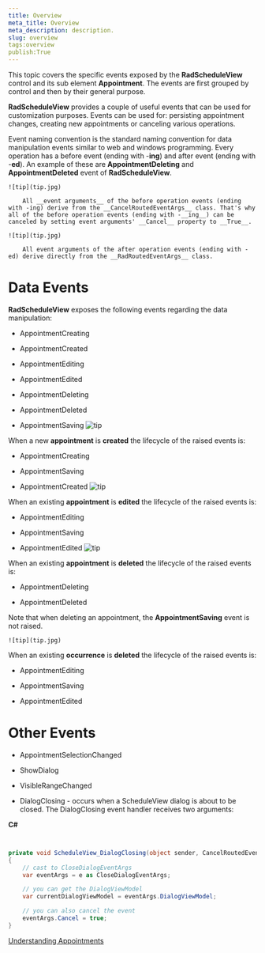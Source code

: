 ```yaml
---
title: Overview
meta_title: Overview
meta_description: description.
slug: overview
tags:overview
publish:True
---
```



This topic covers the specific events exposed by the __RadScheduleView__ control and its sub element __Appointment__. The events are first grouped by control and then by their general purpose.
      

__RadScheduleView__ provides a couple of useful events that can be used for customization purposes. Events can be used for: persisting appointment changes, creating new appointments or canceling various operations.
      

Event naming convention is the standard naming convention for data manipulation events similar to web and windows programming. Every operation has a before event (ending with -__ing__) and after event (ending with -__ed__). An example of these are __AppointmentDeleting__ and __AppointmentDeleted__ event of __RadScheduleView__.
      
    ![tip](tip.jpg)
    	
        All __event arguments__ of the before operation events (ending with -ing) derive from the __CancelRoutedEventArgs__ class. That's why all of the before operation events (ending with -__ing__) can be canceled by setting event arguments' __Cancel__ property to __True__.
      
    ![tip](tip.jpg)
    	
        All event arguments of the after operation events (ending with -ed) derive directly from the __RadRoutedEventArgs__ class.
      

# Data Events

__RadScheduleView__ exposes the following events regarding the data manipulation:
        

* AppointmentCreating

* AppointmentCreated

* AppointmentEditing

* AppointmentEdited

* AppointmentDeleting

* AppointmentDeleted

* AppointmentSaving
    ![tip](tip.jpg)
    	

When a new __appointment__ is __created__ the lifecycle of the raised events is:
          

* AppointmentCreating

* AppointmentSaving

* AppointmentCreated
    ![tip](tip.jpg)
    	

When an existing __appointment__ is __edited__ the lifecycle of the raised events is:
          

* AppointmentEditing

* AppointmentSaving

* AppointmentEdited
    ![tip](tip.jpg)
    	

When an existing __appointment__ is __deleted__ the lifecycle of the raised events is:
          

* AppointmentDeleting

* AppointmentDeleted

Note that when deleting an appointment, the __AppointmentSaving__ event is not raised.
          
    ![tip](tip.jpg)
    	

When an existing __occurrence__ is __deleted__ the lifecycle of the raised events is:
          

* AppointmentEditing

* AppointmentSaving

* AppointmentEdited

# Other Events

* AppointmentSelectionChanged

* ShowDialog

* VisibleRangeChanged

* DialogClosing - occurs when a ScheduleView dialog is about to be closed. The DialogClosing event handler receives two arguments:


 __C#__
    

```C#


private void ScheduleView_DialogClosing(object sender, CancelRoutedEventArgs e)
{
    // cast to CloseDialogEventArgs
    var eventArgs = e as CloseDialogEventArgs;

    // you can get the DialogViewModel
    var currentDialogViewModel = eventArgs.DialogViewModel;

    // you can also cancel the event
    eventArgs.Cancel = true;
}

```

[Understanding Appointments]({{slug:understanding-appointments}})

